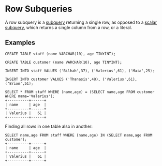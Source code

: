 
# Row Subqueries

A row subquery is a [subquery](subqueries-and-all.md) returning a single row, as opposed to a [scalar subquery](subqueries-scalar-subqueries.md), which returns a single column from a row, or a literal.


## Examples


```
CREATE TABLE staff (name VARCHAR(10), age TINYINT);

CREATE TABLE customer (name VARCHAR(10), age TINYINT);

INSERT INTO staff VALUES ('Bilhah',37), ('Valerius',61), ('Maia',25);

INSERT INTO customer VALUES ('Thanasis',48), ('Valerius',61), ('Brion',51);

SELECT * FROM staff WHERE (name,age) = (SELECT name,age FROM customer WHERE name='Valerius');
+----------+------+
| name     | age  |
+----------+------+
| Valerius |   61 |
+----------+------+
```

Finding all rows in one table also in another:


```
SELECT name,age FROM staff WHERE (name,age) IN (SELECT name,age FROM customer);
+----------+------+
| name     | age  |
+----------+------+
| Valerius |   61 |
+----------+------+
```
